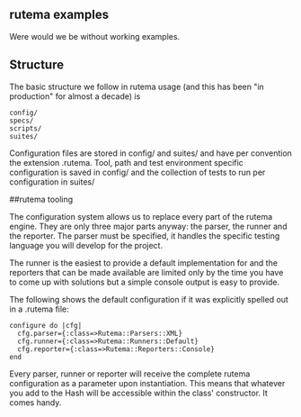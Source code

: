 ## rutema examples

Were would we be without working examples.

## Structure

The basic structure we follow in rutema usage (and this has been "in production" for almost a decade) is

````
config/ 
specs/
scripts/
suites/
````

Configuration files are stored in config/ and suites/ and have per convention the extension .rutema.
Tool, path and test environment specific configuration is saved in config/ and the collection of tests to run per configuration in suites/

##rutema tooling

The configuration system allows us to replace every part of the rutema engine. They are only three major parts anyway: the parser, the runner and the reporter. The parser must be specified, it handles the specific testing language you will develop for the project. 

The runner is the easiest to provide a default implementation for and the reporters that can be made available are limited only by the time you have to come up with solutions but a simple console output is easy to provide. 

The following shows the default configuration if it was explicitly spelled out in a .rutema file:

````
configure do |cfg|
  cfg.parser={:class=>Rutema::Parsers::XML}
  cfg.runner={:class=>Rutema::Runners::Default}
  cfg.reporter={:class=>Rutema::Reporters::Console}
end
```` 

Every parser, runner or reporter will receive the complete rutema configuration as a parameter upon instantiation. This means that whatever you add to the Hash will be accessible within the class' constructor. It comes handy.
